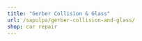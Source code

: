 ```yaml
---
title: "Gerber Collision & Glass"
url: /sapulpa/gerber-collision-and-glass/
shop: car repair
---
```

